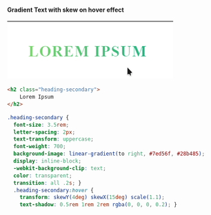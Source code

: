 #### Gradient Text with skew on hover effect

![](gradientText.gif)



```html
<h2 class="heading-secondary">
    Lorem Ipsum
</h2>
```

```scss
.heading-secondary {
  font-size: 3.5rem;
  letter-spacing: 2px;
  text-transform: uppercase;
  font-weight: 700;
  background-image: linear-gradient(to right, #7ed56f, #28b485);
  display: inline-block;
  -webkit-background-clip: text;
  color: transparent;
  transition: all .2s; }
  .heading-secondary:hover {
    transform: skewY(4deg) skewX(15deg) scale(1.1);
    text-shadow: 0.5rem 1rem 2rem rgba(0, 0, 0, 0.2); }
```

